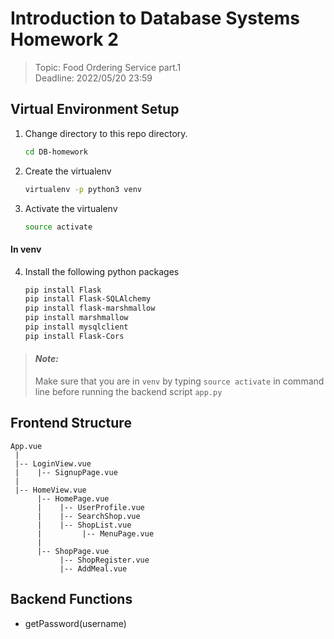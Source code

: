 # Introduction to Database Systems Homework 2

> Topic: Food Ordering Service part.1 <br>
> Deadline: 2022/05/20 23:59

## Virtual Environment Setup

1. Change directory to this repo directory. 
    ```zsh
    cd DB-homework
    ```
    
2. Create the virtualenv
    ```zsh
    virtualenv -p python3 venv
    ```
    
3. Activate the virtualenv
    ```zsh
    source activate
    ```

#### In venv
4. Install the following python packages
    ```zsh
    pip install Flask
    pip install Flask-SQLAlchemy
    pip install flask-marshmallow
    pip install marshmallow
    pip install mysqlclient
    pip install Flask-Cors
    ```
    
> #### _Note:_ <br>
> Make sure that you are in `venv` by typing `source activate` in command line before running the backend script `app.py`

## Frontend Structure

```
App.vue
 |
 |-- LoginView.vue
 |    |-- SignupPage.vue
 |
 |-- HomeView.vue
      |-- HomePage.vue
      |    |-- UserProfile.vue
      |    |-- SearchShop.vue
      |    |-- ShopList.vue
      |         |-- MenuPage.vue
      |
      |-- ShopPage.vue
           |-- ShopRegister.vue
           |-- AddMeal.vue
```

## Backend Functions

- getPassword(username)
